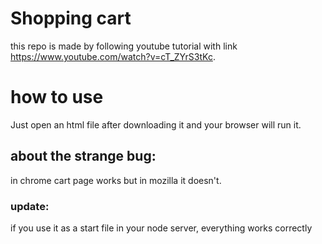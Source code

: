 # Shopping cart

this repo is made by following youtube tutorial with link https://www.youtube.com/watch?v=cT_ZYrS3tKc.

# how to use

Just open an html file after downloading it and your browser will run it.

<h2> about the strange bug: </h2> 

in chrome cart page works but in mozilla it doesn't.

<h3>update:</h3>

if you use it as a start file in your node server, everything works correctly

